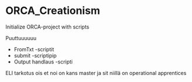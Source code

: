 # ORCA_Creationism
Initialize ORCA-project with scripts


Puuttuuuuuu

- FromTxt -scriptit
- submit -scriptipip
- Output handlaus -scripti

ELI tarkotus ois et noi on kans master ja sit niillä on operational apprentices
